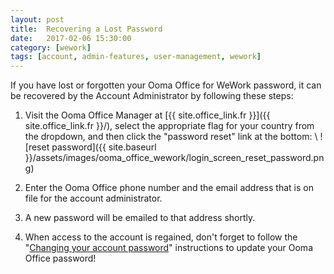 ```yaml
---
layout: post
title:  Recovering a Lost Password
date:   2017-02-06 15:30:00
category: [wework]
tags: [account, admin-features, user-management, wework]
---
```


If you have lost or forgotten your Ooma Office for WeWork password, it can be recovered by the Account Administrator by following these steps:

1. Visit the Ooma Office Manager at [{{ site.office_link.fr }}]({{ site.office_link.fr }}/), select the appropriate flag for your country from the dropdown, and then click the "password reset" link at the bottom: \\
   ![reset password]({{ site.baseurl }}/assets/images/ooma_office_wework/login_screen_reset_password.png)

2. Enter the Ooma Office phone number and the email address that is on file for the account administrator.
3. A new password will be emailed to that address shortly.
4. When access to the account is regained, don't forget to follow the "[Changing your account password](/fr/en/changing-your-account-password)" instructions to update your Ooma Office password!